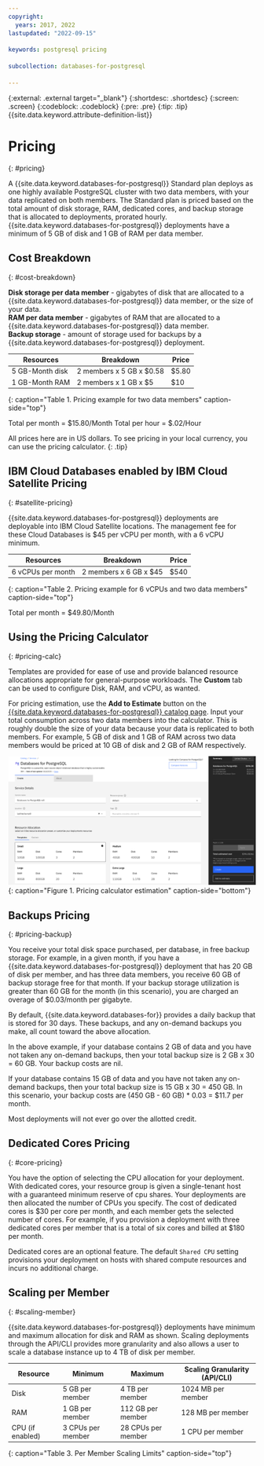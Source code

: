 ```yaml
---
copyright:
  years: 2017, 2022
lastupdated: "2022-09-15"

keywords: postgresql pricing

subcollection: databases-for-postgresql

---
```


{:external: .external target="_blank"}
{:shortdesc: .shortdesc}
{:screen: .screen}
{:codeblock: .codeblock}
{:pre: .pre}
{:tip: .tip}
{{site.data.keyword.attribute-definition-list}}


# Pricing
{: #pricing}

A {{site.data.keyword.databases-for-postgresql}} Standard plan deploys as one highly available PostgreSQL cluster with two data members, with your data replicated on both members. The Standard plan is priced based on the total amount of disk storage, RAM, dedicated cores, and backup storage that is allocated to deployments, prorated hourly. {{site.data.keyword.databases-for-postgresql}} deployments have a minimum of 5 GB of disk and 1 GB of RAM per data member.

## Cost Breakdown
{: #cost-breakdown}

**Disk storage per data member** - gigabytes of disk that are allocated to a {{site.data.keyword.databases-for-postgresql}} data member, or the size of your data.  
**RAM per data member** - gigabytes of RAM that are allocated to a {{site.data.keyword.databases-for-postgresql}} data member.  
**Backup storage** - amount of storage used for backups by a {{site.data.keyword.databases-for-postgresql}} deployment.

| Resources | Breakdown | Price |
| ------- | ------- | ------- |
| 5 GB-Month disk | 2 members x 5 GB x $0.58 | $5.80 |
| 1 GB-Month RAM | 2 members x 1 GB x $5 | $10 |
{: caption="Table 1. Pricing example for two data members" caption-side="top"}

Total per month = $15.80/Month
Total per hour = $.02/Hour

All prices here are in US dollars. To see pricing in your local currency, you can use the pricing calculator.
{: .tip}

## IBM Cloud Databases enabled by IBM Cloud Satellite Pricing
{: #satellite-pricing}

{{site.data.keyword.databases-for-postgresql}} deployments are deployable into IBM Cloud Satellite locations. The management fee for these Cloud Databases is $45 per vCPU per month, with a 6 vCPU minimum.

| Resources | Breakdown | Price |
| ------- | ------- | ------- |
| 6 vCPUs per month | 2 members x 6 GB x $45 | $540 |
{: caption="Table 2. Pricing example for 6 vCPUs and two data members" caption-side="top"}

Total per month = $49.80/Month

## Using the Pricing Calculator
{: #pricing-calc}

Templates are provided for ease of use and provide balanced resource allocations appropriate for general-purpose workloads. The **Custom** tab can be used to configure Disk, RAM, and vCPU, as wanted.

For pricing estimation, use the **Add to Estimate** button on the [{{site.data.keyword.databases-for-postgresql}} catalog page](https://cloud.ibm.com/catalog/databases-for-postgresql). Input your total consumption across two data members into the calculator. This is roughly double the size of your data because your data is replicated to both members. For example, 5 GB of disk and 1 GB of RAM across two data members would be priced at 10 GB of disk and 2 GB of RAM respectively. 

![Pricing calculator estimation with 5 GB of disk and 1 GB of RAM, per member](images/pricing-calc.png){: caption="Figure 1. Pricing calculator estimation" caption-side="bottom"}

## Backups Pricing
{: #pricing-backup}

You receive your total disk space purchased, per database, in free backup storage. For example, in a given month, if you have a {{site.data.keyword.databases-for-postgresql}} deployment that has 20 GB of disk per member, and has three data members, you receive 60 GB of backup storage free for that month. If your backup storage utilization is greater than 60 GB for the month (in this scenario), you are charged an overage of $0.03/month per gigabyte. 

By default, {{site.data.keyword.databases-for}} provides a daily backup that is stored for 30 days. These backups, and any on-demand backups you make, all count toward the above allocation.

In the above example, if your database contains 2 GB of data and you have not taken any on-demand backups, then your total backup size is 2 GB x 30 = 60 GB. Your backup costs are nil.

If your database contains 15 GB of data and you have not taken any on-demand backups, then your total backup size is 15 GB x 30 = 450 GB. In this scenario, your backup costs are (450 GB - 60 GB) * 0.03 = $11.7 per month.

Most deployments will not ever go over the allotted credit.

## Dedicated Cores Pricing
{: #core-pricing}

You have the option of selecting the CPU allocation for your deployment. With dedicated cores, your resource group is given a single-tenant host with a guaranteed minimum reserve of cpu shares. Your deployments are then allocated the number of CPUs you specify. The cost of dedicated cores is $30 per core per month, and each member gets the selected number of cores. For example, if you provision a deployment with three dedicated cores per member that is a total of six cores and billed at $180 per month. 

Dedicated cores are an optional feature. The default `Shared CPU` setting provisions your deployment on hosts with shared compute resources and incurs no additional charge.

## Scaling per Member
{: #scaling-member}

{{site.data.keyword.databases-for-postgresql}} deployments have minimum and maximum allocation for disk and RAM as shown. Scaling deployments through the API/CLI provides more granularity and also allows a user to scale a database instance up to 4 TB of disk per member.

| Resource | Minimum | Maximum | Scaling Granularity (API/CLI) |
| ---------- | ----- | ----- | ------- |
| Disk | 5 GB per member | 4 TB per member | 1024 MB per member |
| RAM | 1 GB per member | 112 GB per member | 128 MB per member |
| CPU (if enabled) | 3 CPUs per member | 28 CPUs per member| 1 CPU per member |
{: caption="Table 3. Per Member Scaling Limits" caption-side="top"}
